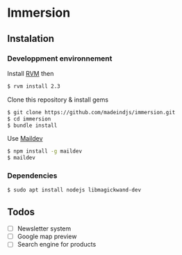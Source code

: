 # Immersion

## Instalation

### Developpment environnement

Install [RVM](https://rvm.io/) then

```bash
$ rvm install 2.3
```

Clone this repository & install gems

```bash
$ git clone https://github.com/madeindjs/immersion.git
$ cd immersion
$ bundle install
```

Use [Maildev](https://www.npmjs.com/package/maildev)

```bash
$ npm install -g maildev
$ maildev
```

### Dependencies

```bash
$ sudo apt install nodejs libmagickwand-dev
```

## Todos

* [ ] Newsletter system
* [ ] Google map preview
* [ ] Search engine for products
